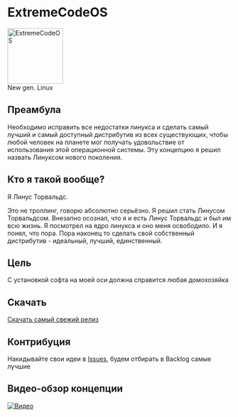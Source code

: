 # ExtremeCodeOS
<p align="left">
  <img src="https://github.com/extremecodetv/ExtremeCodeOS/raw/main/logo.jpg" width="125" title=ExtremeCodeOS logo"><br/>
  New gen. Linux 
</p>

## Преамбула

Необходимо исправить все недостатки линукса и сделать самый лучший и самый доступный дистрибутив из всех существующих, чтобы любой человек на планете мог получать удовольствие от использования этой операционной системы. Эту концепцию я решил назвать Линуксом нового поколения.

## Кто я такой вообще?

Я Линус Торвальдс.

Это не троллинг, говорю абсолютно серьёзно. Я решил стать Линусом Торвальдсом. Внезапно осознал, что я и есть Линус Торвальдс и был им всю жизнь. Я посмотрел на ядро линукса и оно меня освободило. И я понял, что пора. Пора наконец то сделать свой собственный дистрибутив - идеальный, лучший, единственный. 

## Цель

 С установкой софта на моей оси должна справится любая домохозяйка

## Скачать

[Скачать самый свежий релиз](https://github.com/extremecodetv/ExtremeCodeOS/releases)

## Контрибуция

Накидывайте свои идеи в [Issues](https://github.com/extremecodetv/ExtremeCodeOS/issues), будем отбирать в Backlog самые лучшие

## Видео-обзор концепции

[![Видео](https://raw.githubusercontent.com/extremecodetv/ExtremeCodeOS/main/yt-preview.jpg)](https://youtu.be/Xza8cl4iR3A "Linux нового поколения ")
